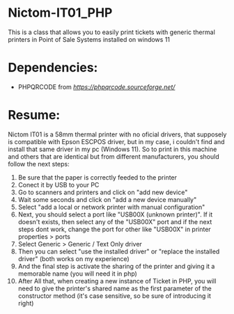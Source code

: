 # Nictom-IT01_PHP
This is a class that allows you to easily print tickets with generic thermal printers in Point of Sale Systems installed on windows 11

# Dependencies:
- PHPQRCODE from  *https://phpqrcode.sourceforge.net/*

# Resume:
Nictom IT01 is a 58mm thermal printer with no oficial drivers, that supposely is compatible with Epson ESCPOS driver, but in my
case, i couldn't find and install that same driver in my pc (Windows 11). So to print in this machine and others that are identical
but from different manufacturers, you should follow the next steps:

1. Be sure that the paper is correctly feeded to the printer
2. Conect it by USB to your PC
3. Go to scanners and printers and click on "add new device"
4. Wait some seconds and click on "add a new device manually"
5. Select "add a local or network printer with manual configuration"
6. Next, you should select a port like "USB00X (unknown printer)". If it doesn't exists, then select any of the "USB00X" port and if the next steps dont work, change the port for other like "USB00X" in printer properties > ports
7. Select Generic > Generic / Text Only driver
8. Then you can select "use the installed driver" or "replace the installed driver" (both works on my experience)
9. And the final step is activate the sharing of the printer and giving it a memorable name (you will need it in php)
10. After All that, when creating a new instance of Ticket in PHP, you will need to give the printer's shared name as the first parameter of the constructor method (it's case sensitive, so be sure of introducing it right)